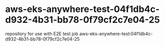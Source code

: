 # aws-eks-anywhere-test-04f1db4c-d932-4b31-bb78-0f79cf2c7e04-25
repository for use with E2E test job aws-eks-anywhere-test:04f1db4c-d932-4b31-bb78-0f79cf2c7e04-25
